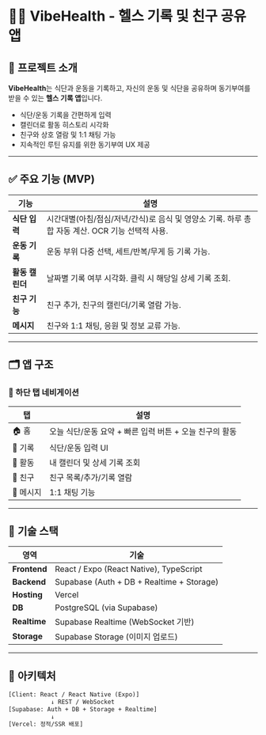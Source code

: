 # 🏋️‍♀️ VibeHealth - 헬스 기록 및 친구 공유 앱


## 🎯 프로젝트 소개

**VibeHealth**는 식단과 운동을 기록하고, 자신의 운동 및 식단을 공유하며 동기부여를 받을 수 있는 **헬스 기록 앱**입니다.

- 식단/운동 기록을 간편하게 입력
- 캘린더로 활동 히스토리 시각화
- 친구와 상호 열람 및 1:1 채팅 가능
- 지속적인 루틴 유지를 위한 동기부여 UX 제공

---

## ✅ 주요 기능 (MVP)

| 기능 | 설명 |
|------|------|
| **식단 입력** | 시간대별(아침/점심/저녁/간식)로 음식 및 영양소 기록. 하루 총합 자동 계산. OCR 기능 선택적 사용. |
| **운동 기록** | 운동 부위 다중 선택, 세트/반복/무게 등 기록 가능. |
| **활동 캘린더** | 날짜별 기록 여부 시각화. 클릭 시 해당일 상세 기록 조회. |
| **친구 기능** | 친구 추가, 친구의 캘린더/기록 열람 가능. |
| **메시지** | 친구와 1:1 채팅, 응원 및 정보 교류 가능. |

---

## 🗂️ 앱 구조

### 📱 하단 탭 네비게이션

| 탭 | 설명 |
|----|------|
| 🏠 홈 | 오늘 식단/운동 요약 + 빠른 입력 버튼 + 오늘 친구의 활동 |
| 📝 기록 | 식단/운동 입력 UI |
| 📅 활동 | 내 캘린더 및 상세 기록 조회 |
| 👥 친구 | 친구 목록/추가/기록 열람 |
| 💬 메시지 | 1:1 채팅 기능 |

---

## 🔧 기술 스택

| 영역 | 기술 |
|------|------|
| **Frontend** | React / Expo (React Native), TypeScript |
| **Backend** | Supabase (Auth + DB + Realtime + Storage) |
| **Hosting** | Vercel |
| **DB** | PostgreSQL (via Supabase) |
| **Realtime** | Supabase Realtime (WebSocket 기반) |
| **Storage** | Supabase Storage (이미지 업로드) |

---

## 🧱 아키텍처

```txt
[Client: React / React Native (Expo)]
            ↓ REST / WebSocket
[Supabase: Auth + DB + Storage + Realtime]
            ↓
[Vercel: 정적/SSR 배포]
